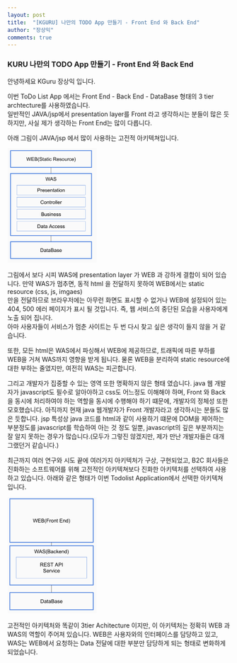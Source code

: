 ```yaml
---
layout: post
title:  "[KGURU] 나만의 TODO App 만들기 - Front End 와 Back End"
author: "장상익"
comments: true
---
```


### KURU 나만의 TODO App 만들기 - Front End 와 Back End

안녕하세요 KGuru 장상익 입니다. 

이번 ToDo List App 에서는 Front End - Back End - DataBase 형태의 3 tier archtecture를 사용하였습니다.<br>
일반적인 JAVA/jsp에서 presentation layer를 Front 라고 생각하시는 분들이 많은 듯 하지만, 사실 제가 생각하는 Front End는 많이 다릅니다.

아래 그림이 JAVA/jsp 에서 많이 사용하는 고전적 아키텍쳐입니다.

<img src="/assets/images/todolist/old-3tier.png" width="40%" height="30%" title="고전적인 3 티어" alt="old-3tier"></img>

그림에서 보다 시피 WAS에 presentation layer 가 WEB 과 강하게 결합이 되어 있습니다. 만약 WAS가 멈추면, 동적 html 을 전달하지 못하여 WEB에서는 static resource (css, js, imgaes)<br/>
만을 전달하므로 브라우저에는 아무런 화면도 표시할 수 없거나 WEB에 설정되어 있는 404, 500 에러 페이지가 표시 될 것입니다. 즉, 웹 서비스의 중단된 모습을 사용자에게 노출 되어 집니다. <br/>
아마 사용자들이 서비스가 멈춘 사이트는 두 번 다시 찾고 싶은 생각이 들지 않을 거 같습니다.

또한, 모든 html은 WAS에서 파싱해서 WEB에 제공하므로, 트래픽에 따른 부하를 WEB을 거쳐 WAS까지 영향을 받게 됩니다. 물론 WEB을 분리하여 static resource에 대한 부하는 줄였지만, 여전히 WAS는 피곤합니다. 

그리고 개발자가 집중할 수 있는 영역 또한 명확하지 않은 형태 였습니다. java 웹 개발자가 javascript도 필수로 알아야하고 css도 어느정도 이해해야 하며, Front 와 Back을 동시에 처리하여야 하는 역할을 
동시에 수행해야 하기 떄문에, 개발자의 정체성 또한 모호했습니다. 아직까지 현재 java 웹개발자가 Front 개발자라고 생각하시는 분들도 많은 듯합니다. jsp 특성상 java 코드를 html과 같이 사용하기 떄문에 
DOM을 제어하는 부분정도를 javascript를 학습하여 아는 것 정도 일뿐,  javascript의 깊은 부분까지는 잘 알지 못하는 경우가 많습니다.(모두가 그렇진 않겠지만, 제가 만난 개발자들은 대개 그랬던거 같습니다.)

최근까지 여러 연구와 시도 끝에 여러가지 아키텍처가 구상, 구현되었고, B2C 회사들은 진화하는 소프트웨어를 위해 고전적인 아키텍쳐보다 진화한 아키텍처를 선택하여 사용하고 있습니다.
아래와 같은 형태가 이번 Todolist Application에서 선택한 아키텍쳐 입니다.

<img src="/assets/images/todolist/now-3tier.png" width="40%" height="30%" title="고전적인 3 티어" alt="old-3tier"></img>

고전적인 아키텍처와 똑같이 3tier Achitecture 이지만, 이 아키텍처는 정확히 WEB 과 WAS의 역할이 주어져 있습니다. 
WEB은 사용자와의 인터페이스를 담당하고 있고, WAS는 WEB에서 요청하는 Data 전달에 대한 부분만 담당하게 되는 형태로 변화하게 되었습니다.
